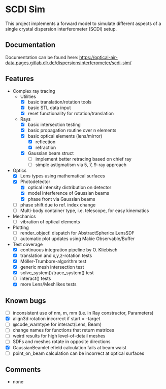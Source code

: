 # SCDI Sim

This project implements a forward model to simulate different aspects of a single crystal dispersion interferometer (SCDI) setup.

## Documentation

Documentation can be found here: https://optical-air-data.pages.gitlab.dlr.de/dispersionsinterferometer/scdi-sim/

## Features 

- Complex ray tracing
    - Utilities
        - [x] basic translation/rotation tools
        - [x] basic STL data input
        - [x] reset functionality for rotation/translation
    - Rays        
        - [x] basic intersection testing
        - [x] basic propagation routine over n elements
        - [x] basic optical elements (lens/mirror)
            - [x] reflection
            - [x] refraction
        - [x] Gaussian beam struct
            - [ ] implement better retracing based on chief ray
            - [ ] simple astigmatism via 5, 7, 9-ray approach
- Optics
    - [x] Lens types using mathematical surfaces
    - [x] Photodetector
        - [x] optical intensity distribution on detector
        - [x] model interference of Gaussian beams
        - [x] phase front via Gaussian beams
    - [ ] phase shift due to ref. index change
    - [ ] Multi-body container type, i.e. telescope, for easy kinematics
- Mechanics
    - [ ] vibration of optical elements
- Plotting
    - [ ] render_object! dispatch for AbstractSphericalLensSDF 
    - [ ] automatic plot updates using Makie Observable/Buffer
- Test coverage
    - [x] continuous integration pipeline by O. Kliebisch
    - [x] translation and x,y,z-rotation tests
    - [x] Möller-Trumbore-algorithm test
    - [x] generic mesh intersection test
    - [x] solve_system()/trace_system() test
    - [ ] interact() tests 
    - [x] more Lens/Meshlikes tests

## Known bugs

- [ ] inconsistent use of nm, m, mm (i.e. in Ray constructor, Parameters)
- [x] align3d rotation incorrect if start = -target
- [ ] @code_warntype for interact(Lens, Beam)
- [ ] change names for functions that return matrices
- [ ] weird results for high level-of-detail meshes
- [ ] SDFs and meshes rotate in opposite directions
- [x] GaussianBeamlet efield calculation fails at beam waist
- [ ] point_on_beam calculation can be incorrect at optical surfaces

## Comments

- none
